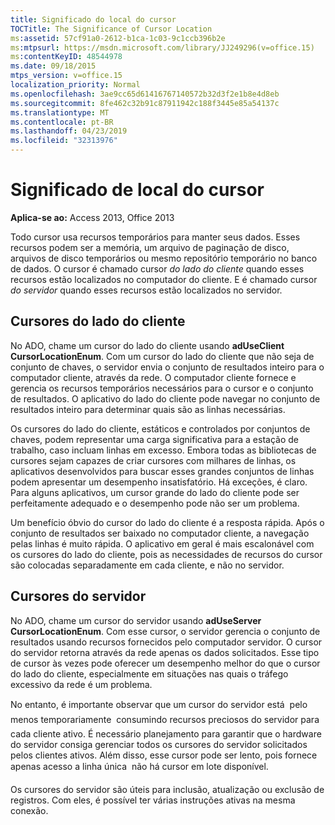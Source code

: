 ```yaml
---
title: Significado do local do cursor
TOCTitle: The Significance of Cursor Location
ms:assetid: 57cf91a0-2612-b1ca-1c03-9c1ccb396b2e
ms:mtpsurl: https://msdn.microsoft.com/library/JJ249296(v=office.15)
ms:contentKeyID: 48544978
ms.date: 09/18/2015
mtps_version: v=office.15
localization_priority: Normal
ms.openlocfilehash: 3ae9cc65d61416767140572b32d3f2e1b8e4d8eb
ms.sourcegitcommit: 8fe462c32b91c87911942c188f3445e85a54137c
ms.translationtype: MT
ms.contentlocale: pt-BR
ms.lasthandoff: 04/23/2019
ms.locfileid: "32313976"
---
```

# <a name="significance-of-cursor-location"></a>Significado de local do cursor

**Aplica-se ao:** Access 2013, Office 2013

Todo cursor usa recursos temporários para manter seus dados. Esses recursos podem ser a memória, um arquivo de paginação de disco, arquivos de disco temporários ou mesmo repositório temporário no banco de dados. O cursor é chamado cursor *do lado do cliente* quando esses recursos estão localizados no computador do cliente. E é chamado cursor *do servidor* quando esses recursos estão localizados no servidor.

## <a name="client-side-cursors"></a>Cursores do lado do cliente

No ADO, chame um cursor do lado do cliente usando **adUseClient** **CursorLocationEnum**. Com um cursor do lado do cliente que não seja de conjunto de chaves, o servidor envia o conjunto de resultados inteiro para o computador cliente, através da rede. O computador cliente fornece e gerencia os recursos temporários necessários para o cursor e o conjunto de resultados. O aplicativo do lado do cliente pode navegar no conjunto de resultados inteiro para determinar quais são as linhas necessárias.

Os cursores do lado do cliente, estáticos e controlados por conjuntos de chaves, podem representar uma carga significativa para a estação de trabalho, caso incluam linhas em excesso. Embora todas as bibliotecas de cursores sejam capazes de criar cursores com milhares de linhas, os aplicativos desenvolvidos para buscar esses grandes conjuntos de linhas podem apresentar um desempenho insatisfatório. Há exceções, é claro. Para alguns aplicativos, um cursor grande do lado do cliente pode ser perfeitamente adequado e o desempenho pode não ser um problema.

Um benefício óbvio do cursor do lado do cliente é a resposta rápida. Após o conjunto de resultados ser baixado no computador cliente, a navegação pelas linhas é muito rápida. O aplicativo em geral é mais escalonável com os cursores do lado do cliente, pois as necessidades de recursos do cursor são colocadas separadamente em cada cliente, e não no servidor.

## <a name="server-side-cursors"></a>Cursores do servidor

No ADO, chame um cursor do servidor usando **adUseServer** **CursorLocationEnum**. Com esse cursor, o servidor gerencia o conjunto de resultados usando recursos fornecidos pelo computador servidor. O cursor do servidor retorna através da rede apenas os dados solicitados. Esse tipo de cursor às vezes pode oferecer um desempenho melhor do que o cursor do lado do cliente, especialmente em situações nas quais o tráfego excessivo da rede é um problema.

No entanto, é importante observar que um cursor do servidor está  pelo menos temporariamente  consumindo recursos preciosos do servidor para cada cliente ativo. É necessário planejamento para garantir que o hardware do servidor consiga gerenciar todos os cursores do servidor solicitados pelos clientes ativos. Além disso, esse cursor pode ser lento, pois fornece apenas acesso a linha única  não há cursor em lote disponível.

Os cursores do servidor são úteis para inclusão, atualização ou exclusão de registros. Com eles, é possível ter várias instruções ativas na mesma conexão.

